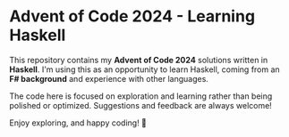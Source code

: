 # Advent of Code 2024 - Learning Haskell

This repository contains my **Advent of Code 2024** solutions written in **Haskell**. I'm using this as an opportunity to learn Haskell, coming from an **F# background** and experience with other languages.

The code here is focused on exploration and learning rather than being polished or optimized. Suggestions and feedback are always welcome!

Enjoy exploring, and happy coding! 🎄

